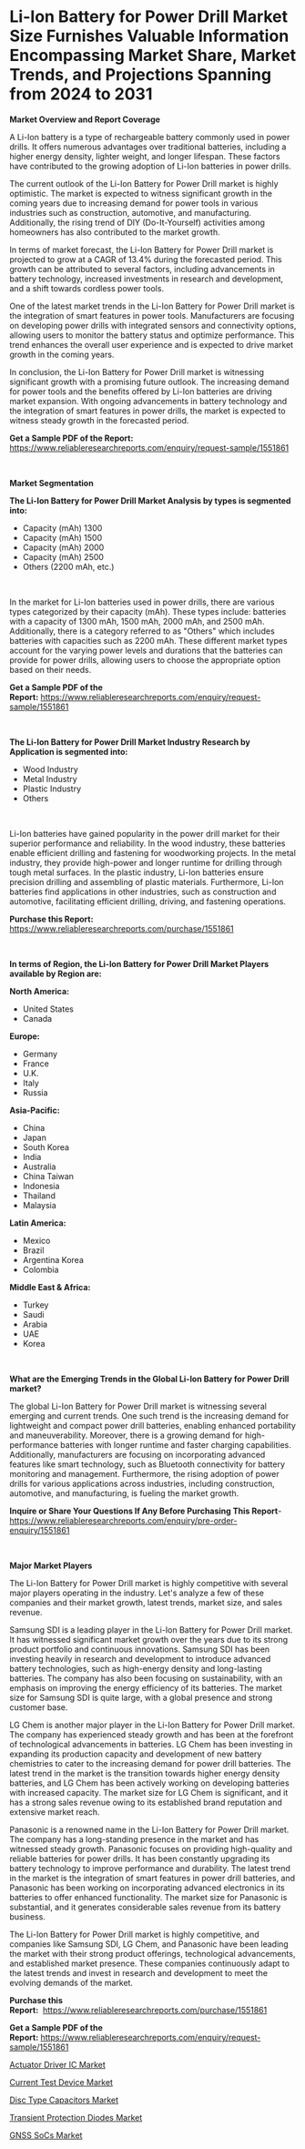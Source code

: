 <p><h1>Li-Ion Battery for Power Drill Market Size Furnishes Valuable Information Encompassing Market Share, Market Trends, and Projections Spanning from 2024 to 2031</h1></p><p><strong>Market Overview and Report Coverage</strong></p>
<p><p>A Li-Ion battery is a type of rechargeable battery commonly used in power drills. It offers numerous advantages over traditional batteries, including a higher energy density, lighter weight, and longer lifespan. These factors have contributed to the growing adoption of Li-Ion batteries in power drills.</p><p>The current outlook of the Li-Ion Battery for Power Drill market is highly optimistic. The market is expected to witness significant growth in the coming years due to increasing demand for power tools in various industries such as construction, automotive, and manufacturing. Additionally, the rising trend of DIY (Do-It-Yourself) activities among homeowners has also contributed to the market growth.</p><p>In terms of market forecast, the Li-Ion Battery for Power Drill market is projected to grow at a CAGR of 13.4% during the forecasted period. This growth can be attributed to several factors, including advancements in battery technology, increased investments in research and development, and a shift towards cordless power tools.</p><p>One of the latest market trends in the Li-Ion Battery for Power Drill market is the integration of smart features in power tools. Manufacturers are focusing on developing power drills with integrated sensors and connectivity options, allowing users to monitor the battery status and optimize performance. This trend enhances the overall user experience and is expected to drive market growth in the coming years.</p><p>In conclusion, the Li-Ion Battery for Power Drill market is witnessing significant growth with a promising future outlook. The increasing demand for power tools and the benefits offered by Li-Ion batteries are driving market expansion. With ongoing advancements in battery technology and the integration of smart features in power drills, the market is expected to witness steady growth in the forecasted period.</p></p>
<p><strong>Get a Sample PDF of the Report:</strong> <a href="https://www.reliableresearchreports.com/enquiry/request-sample/1551861">https://www.reliableresearchreports.com/enquiry/request-sample/1551861</a></p>
<p>&nbsp;</p>
<p><strong>Market Segmentation</strong></p>
<p><strong>The Li-Ion Battery for Power Drill Market Analysis by types is segmented into:</strong></p>
<p><ul><li>Capacity (mAh) 1300</li><li>Capacity (mAh) 1500</li><li>Capacity (mAh) 2000</li><li>Capacity (mAh) 2500</li><li>Others (2200 mAh, etc.)</li></ul></p>
<p>&nbsp;</p>
<p><p>In the market for Li-Ion batteries used in power drills, there are various types categorized by their capacity (mAh). These types include: batteries with a capacity of 1300 mAh, 1500 mAh, 2000 mAh, and 2500 mAh. Additionally, there is a category referred to as "Others" which includes batteries with capacities such as 2200 mAh. These different market types account for the varying power levels and durations that the batteries can provide for power drills, allowing users to choose the appropriate option based on their needs.</p></p>
<p><strong>Get a Sample PDF of the Report:</strong>&nbsp;<a href="https://www.reliableresearchreports.com/enquiry/request-sample/1551861">https://www.reliableresearchreports.com/enquiry/request-sample/1551861</a></p>
<p>&nbsp;</p>
<p><strong>The Li-Ion Battery for Power Drill Market Industry Research by Application is segmented into:</strong></p>
<p><ul><li>Wood Industry</li><li>Metal Industry</li><li>Plastic Industry</li><li>Others</li></ul></p>
<p>&nbsp;</p>
<p><p>Li-Ion batteries have gained popularity in the power drill market for their superior performance and reliability. In the wood industry, these batteries enable efficient drilling and fastening for woodworking projects. In the metal industry, they provide high-power and longer runtime for drilling through tough metal surfaces. In the plastic industry, Li-Ion batteries ensure precision drilling and assembling of plastic materials. Furthermore, Li-Ion batteries find applications in other industries, such as construction and automotive, facilitating efficient drilling, driving, and fastening operations.</p></p>
<p><strong>Purchase this Report:</strong>&nbsp; <a href="https://www.reliableresearchreports.com/purchase/1551861">https://www.reliableresearchreports.com/purchase/1551861</a></p>
<p>&nbsp;</p>
<p><strong>In terms of Region, the Li-Ion Battery for Power Drill Market Players available by Region are:</strong></p>
<p>
    <p> <strong> North America: </strong>
        <ul>
            <li>United States</li>
            <li>Canada</li>
        </ul>
        </p> 
    <p> <strong> Europe: </strong>
        <ul>
            <li>Germany</li>
            <li>France</li>
            <li>U.K.</li>
            <li>Italy</li>
            <li>Russia</li>
        </ul>
        </p> 
    <p> <strong> Asia-Pacific: </strong>
        <ul>
            <li>China</li>
            <li>Japan</li>
            <li>South Korea</li>
            <li>India</li>
            <li>Australia</li>
            <li>China Taiwan</li>
            <li>Indonesia</li>
            <li>Thailand</li>
            <li>Malaysia</li>
        </ul>
        </p> 
    <p> <strong> Latin America: </strong>
        <ul>
            <li>Mexico</li>
            <li>Brazil</li>
            <li>Argentina Korea</li>
            <li>Colombia</li>
        </ul>
        </p> 
    <p> <strong> Middle East & Africa: </strong>
        <ul>
            <li>Turkey</li>
            <li>Saudi</li>
            <li>Arabia</li>
            <li>UAE</li>
            <li>Korea</li>
        </ul>
    </p>
    </p>
<p>&nbsp;</p>
<p><strong>What are the Emerging Trends in the Global Li-Ion Battery for Power Drill market?</strong></p>
<p><p>The global Li-Ion Battery for Power Drill market is witnessing several emerging and current trends. One such trend is the increasing demand for lightweight and compact power drill batteries, enabling enhanced portability and maneuverability. Moreover, there is a growing demand for high-performance batteries with longer runtime and faster charging capabilities. Additionally, manufacturers are focusing on incorporating advanced features like smart technology, such as Bluetooth connectivity for battery monitoring and management. Furthermore, the rising adoption of power drills for various applications across industries, including construction, automotive, and manufacturing, is fueling the market growth.</p></p>
<p><strong>Inquire or Share Your Questions If Any Before Purchasing This Report</strong>- <a href="https://www.reliableresearchreports.com/enquiry/pre-order-enquiry/1551861">https://www.reliableresearchreports.com/enquiry/pre-order-enquiry/1551861</a></p>
<p>&nbsp;</p>
<p><strong>Major Market Players</strong></p>
<p><p>The Li-Ion Battery for Power Drill market is highly competitive with several major players operating in the industry. Let's analyze a few of these companies and their market growth, latest trends, market size, and sales revenue.</p><p>Samsung SDI is a leading player in the Li-Ion Battery for Power Drill market. It has witnessed significant market growth over the years due to its strong product portfolio and continuous innovations. Samsung SDI has been investing heavily in research and development to introduce advanced battery technologies, such as high-energy density and long-lasting batteries. The company has also been focusing on sustainability, with an emphasis on improving the energy efficiency of its batteries. The market size for Samsung SDI is quite large, with a global presence and strong customer base.</p><p>LG Chem is another major player in the Li-Ion Battery for Power Drill market. The company has experienced steady growth and has been at the forefront of technological advancements in batteries. LG Chem has been investing in expanding its production capacity and development of new battery chemistries to cater to the increasing demand for power drill batteries. The latest trend in the market is the transition towards higher energy density batteries, and LG Chem has been actively working on developing batteries with increased capacity. The market size for LG Chem is significant, and it has a strong sales revenue owing to its established brand reputation and extensive market reach.</p><p>Panasonic is a renowned name in the Li-Ion Battery for Power Drill market. The company has a long-standing presence in the market and has witnessed steady growth. Panasonic focuses on providing high-quality and reliable batteries for power drills. It has been constantly upgrading its battery technology to improve performance and durability. The latest trend in the market is the integration of smart features in power drill batteries, and Panasonic has been working on incorporating advanced electronics in its batteries to offer enhanced functionality. The market size for Panasonic is substantial, and it generates considerable sales revenue from its battery business.</p><p>The Li-Ion Battery for Power Drill market is highly competitive, and companies like Samsung SDI, LG Chem, and Panasonic have been leading the market with their strong product offerings, technological advancements, and established market presence. These companies continuously adapt to the latest trends and invest in research and development to meet the evolving demands of the market.</p></p>
<p><strong>Purchase this Report:</strong>&nbsp;&nbsp;<a href="https://www.reliableresearchreports.com/purchase/1551861">https://www.reliableresearchreports.com/purchase/1551861</a></p>
<p></p>
<p><strong>Get a Sample PDF of the Report:</strong>&nbsp;<a href="https://www.reliableresearchreports.com/enquiry/request-sample/1551861">https://www.reliableresearchreports.com/enquiry/request-sample/1551861</a></p>
<p><p><a href="https://github.com/PeterParrish5/Market-Research-Report-List-2/blob/main/actuator-driver-ic-market.md">Actuator Driver IC Market</a></p><p><a href="https://github.com/ChiragRp1/Market-Research-Report-List-2/blob/main/current-test-device-market.md">Current Test Device Market</a></p><p><a href="https://github.com/WillieWoodard/Market-Research-Report-List-2/blob/main/disc-type-capacitors-market.md">Disc Type Capacitors Market</a></p><p><a href="https://github.com/CliffMedina6/Market-Research-Report-List-2/blob/main/transient-protection-diodes-market.md">Transient Protection Diodes Market</a></p><p><a href="https://github.com/BryceTownsendr/Market-Research-Report-List-2/blob/main/gnss-socs-market.md">GNSS SoCs Market</a></p></p>